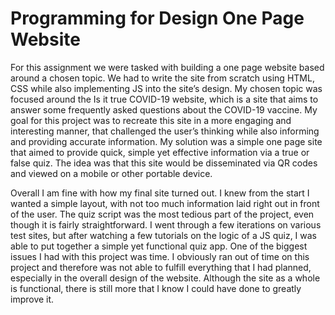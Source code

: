 # Programming for Design One Page Website

For this assignment we were tasked with building a one page website based around a chosen topic. We had to write the site from scratch using HTML, CSS while also implementing JS into the site’s design. My chosen topic was focused around the Is it true COVID-19 website, which is a site that aims to answer some frequently asked questions about the COVID-19 vaccine. My goal for this project was to recreate this site in a more engaging and interesting manner, that challenged the user’s thinking while also informing and providing accurate information. My solution was a simple one page site that aimed to provide quick, simple yet effective information via a true or false quiz. The idea was that this site would be disseminated via QR codes and viewed on a mobile or other portable device.

Overall I am fine with how my final site turned out. I knew from the start I wanted a simple layout, with not too much information laid right out in front of the user. The quiz script was the most tedious part of the project, even though it is fairly straightforward. I went through a few iterations on various test sites, but after watching a few tutorials on the logic of a JS quiz, I was able to put together a simple yet functional quiz app. One of the biggest issues I had with this project was time. I obviously ran out of time on this project and therefore was not able to fulfill everything that I had planned, especially in the overall design of the website. Although the site as a whole is functional, there is still more that I know I could have done to greatly improve it.